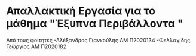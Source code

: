 # Απαλλακτική Εργασία για το μάθημα "Έξυπνα Περιβάλλοντα "
Από τους φοιτητές 
-Αλέξανδρος Γιανκούλης ΑΜ Π2020134
-Φελλαχίδης Γεώργιος ΑΜ Π2020182 
